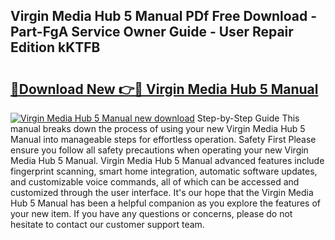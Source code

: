 ## Virgin Media Hub 5 Manual PDf Free Download - Part-FgA Service Owner Guide - User Repair Edition kKTFB

# <h2><a href="http://cf10872.oget.top/?id=Virgin+Media+Hub+5+Manual">🔗Download New 👉🔴 Virgin Media Hub 5 Manual</a></h2>

[![Virgin Media Hub 5 Manual new download](https://i.imgur.com/5g1atiW.png)](http://cf10872.oget.top/?id=Virgin+Media+Hub+5+Manual)
Step-by-Step Guide This manual breaks down the process of using your new Virgin Media Hub 5 Manual into manageable steps for effortless operation. Safety First Please ensure you follow all safety precautions when operating your new Virgin Media Hub 5 Manual. Virgin Media Hub 5 Manual advanced features include fingerprint scanning, smart home integration, automatic software updates, and customizable voice commands, all of which can be accessed and customized through the user interface. It's our hope that the Virgin Media Hub 5 Manual has been a helpful companion as you explore the features of your new item. If you have any questions or concerns, please do not hesitate to contact our customer support team.
